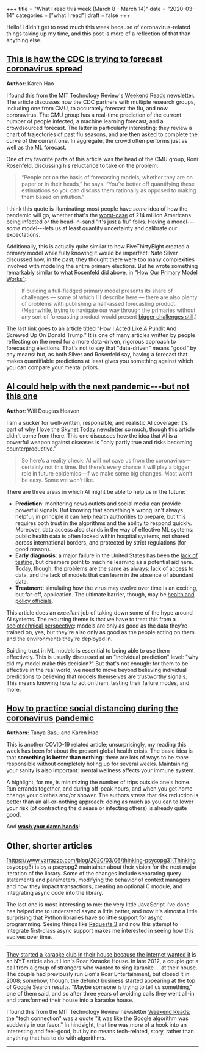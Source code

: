 +++
title = "What I read this week (March 8 - March 14)"
date = "2020-03-14"
categories = ["what I read"]
draft = false
+++

Hello! I didn't get to read much this week because of coronavirus-related things taking up my time, and this post is more of a reflection of that than anything else.

<!--more-->


## [This is how the CDC is trying to forecast coronavirus spread](https://www.technologyreview.com/s/615360/cdc-cmu-forecasts-coronavirus-spread/)
**Author**: Karen Hao

I found this from the MIT Technology Review's [Weekend Reads](https://forms.technologyreview.com/weekend-reads/) newsletter. The article discusses how the CDC partners with multiple research groups, including one from CMU, to accurately forecast the flu, and now coronavirus. The CMU group has a real-time prediction of the current number of people infected, a machine learning forecast, and a crowdsourced forecast. The latter is particularly interesting: they review a chart of trajectories of past flu seasons, and are then asked to complete the curve of the current one. In aggregate, the crowd often performs just as well as the ML forecast.

One of my favorite parts of this article was the head of the CMU group, Roni Rosenfeld, discussing his reluctance to take on the problem:

> “People act on the basis of forecasting models, whether they are on paper or in their heads,” he says. “You’re better off quantifying these estimations so you can discuss them rationally as opposed to making them based on intuition.”

I think this quote is illuminating: most people have *some* idea of how the pandemic will go, whether that's the [worst-case](https://www.technologyreview.com/s/615358/worst-case-coronavirus-scenario-214-million-americans-infected-17-million-dead/) of 214 million Americans being infected or the head-in-sand "it's just a flu" folks. Having a model---*some* model---lets us at least quantify uncertainty and calibrate our expectations.

Additionally, this is actually quite similar to how FiveThirtyEight created a primary model while fully knowing it would be imperfect. Nate Silver discussed how, in the past, they thought there were too many complexities involved with modeling the entire primary elections. But he wrote something remarkably similar to what Rosenfeld did above, in ["How Our Primary Model Works"](https://fivethirtyeight.com/features/how-fivethirtyeight-2020-primary-model-works/):

> If building a full-fledged primary model presents its share of challenges — some of which I’ll describe here — there are also plenty of problems with publishing a half-assed forecasting product. (Meanwhile, trying to navigate our way through the primaries without any sort of forecasting product would present [bigger challenges still](https://fivethirtyeight.com/features/how-i-acted-like-a-pundit-and-screwed-up-on-donald-trump/).)

The last link goes to an article titled "How I Acted Like A Pundit And Screwed Up On Donald Trump." It is one of many articles written by people reflecting on the need for a more data-driven, rigorous approach to forecasting elections. That's not to say that "data-driven" means "good" by any means: but, as both Silver and Rosenfeld say, having a forecast that makes quantifiable predictions at least gives you something against which you can compare your mental priors.


## [AI could help with the next pandemic---but not this one](https://www.technologyreview.com/s/615351/ai-could-help-with-the-next-pandemicbut-not-with-this-one/?)
**Author**: Will Douglas Heaven

I am a sucker for well-written, responsible, and realistic AI coverage: it's part of why I love the [Skynet Today newsletter](https://www.skynettoday.com/about) so much, though this article didn't come from there. This one discusses how the idea that AI is a powerful weapon against diseases is "only partly true and risks becoming counterproductive."

> So here’s a reality check: AI will not save us from the coronavirus—certainly not this time. But there’s every chance it will play a bigger role in future epidemics—if we make some big changes. Most won’t be easy. Some we won’t like.

There are three areas in which AI might be able to help us in the future:

 * **Prediction**: monitoring news outlets and social media can provide powerful signals. But knowing that something's wrong isn't always helpful; in principle it can help health authorities to prepare, but this requires both trust in the algorithms and the ability to respond quickly. Moreover, data access also stands in the way of effective ML systems: public health data is often locked within hospital systems, not shared across international borders, and protected by strict regulations (for good reason).
 * **Early diagnosis**: a major failure in the United States has been the [lack of testing](https://www.sciencemag.org/news/2020/02/united-states-badly-bungled-coronavirus-testing-things-may-soon-improve), but dreamers point to machine learning as a potential aid here. Today, though, the problems are the same as always: lack of access to data, and the lack of models that can learn in the absence of abundant data.
 * **Treatment**: simulating how the virus may evolve over time is an exciting, but far-off, application. The ultimate barrier, though, may be [health and policy officials](https://www.technologyreview.com/s/615323/why-the-cdc-botched-its-coronavirus-testing/).

This article does an *excellent* job of taking down some of the hype around AI systems. The recurring theme is that we have to treat this from a [sociotechnical perspective](https://www.honeycomb.io/blog/the-future-of-software-is-a-sociotechnical-problem/): models are only as good as the data they're trained on, yes, but they're also only as good as the people acting on them and the environments they're deployed in.

Building trust in ML models is essential to being able to use them effectively. This is usually discussed at an "individual prediction" level: "why did my model make this decision?" But that's not enough: for them to be effective in the real world, we need to move beyond believing individual predictions to believing that models themselves are trustworthy signals. This means knowing how to act on them, testing their failure modes, and more.


## [How to practice social distancing during the coronavirus pandemic](https://www.technologyreview.com/s/615355/coronavirus-social-distancing-during-pandemic/)
**Authors**: Tanya Basu and Karen Hao

This is another COVID-19 related article; unsurprisingly, my reading this week has been *lot* about the present global health crisis. The basic idea is that **something is better than nothing**: there are lots of ways to be *more* responsible without completely holing up for several weeks. Maintaining your sanity is also important: mental wellness affects your immune system.

A highlight, for me, is minimizing the number of trips outside one's home. Run errands together, and during off-peak hours, and when you get home change your clothes and/or shower. The authors stress that risk reduction is better than an all-or-nothing approach: doing as much as you can to lower your risk (of contracting the disease or infecting others) is already quite good.

And [**wash your damn hands**](https://www.cdc.gov/handwashing/when-how-handwashing.html)!

## Other, shorter articles
[https://www.varrazzo.com/blog/2020/03/06/thinking-psycopg3](Thinking psycopg3) is by a pscyopg2 maintainer about their vision for the next major iteration of the library. Some of the changes include separating query statements and parameters, modifying the behavior of context managers and how they impact transactions, creating an optional C module, and integrating async code into the library.

The last one is most interesting to me: the very little JavaScript I've done has helped me to understand async a little better, and now it's almost a little surprising that Python libraries have so little support for async programming. Seeing things like [Requests 3](http://3.python-requests.org/) and now this attempt to integrate first-class async support makes me interested in seeing how this evolves over time.

---

[They started a karaoke club in their house because the internet wanted it](https://www.nytimes.com/2020/03/05/nyregion/karaoke-nyc-lions-roar.html) is an NYT article about Lion's Roar Karaoke House. In late 2012, a couple got a call from a group of strangers who wanted to sing karaoke ... at their house. The couple had previously run Lion's Roar Entertainment, but closed it in 2008; somehow, though, the defunct business started appearing at the top of Google Search results. "Maybe someone is trying to tell us something," one of them said, and so after three years of avoiding calls they went all-in and transformed their house into a karaoke house.

I found this from the MIT Technology Review newsletter [Weekend Reads](https://forms.technologyreview.com/weekend-reads/); the "tech connection" was a quote "it was like the Google algorithm was suddenly in our favor." In hindsight, that line was more of a hook into an interesting and feel-good, but by no means tech-related, story, rather than anything that has to do with algorithms.

---



